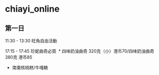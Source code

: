 # chiayi_online

## 第一日
11:30 - 13:30 旺角自由活動

17:15 - 17:45 珍妮曲奇必買
 * 四味奶油曲奇 320克（小）港币70/四味奶油曲奇 380克 港币85
 * 南棗核桃糕/牛嘎糖
